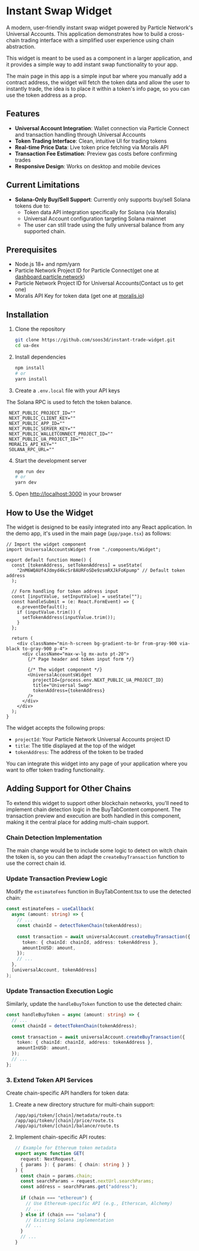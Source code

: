 # Instant Swap Widget

A modern, user-friendly instant swap widget powered by Particle Network's Universal Accounts. This application demonstrates how to build a cross-chain trading interface with a simplified user experience using chain abstraction.

This widget is meant to be used as a component in a larger application, and it provides a simple way to add instant swap functionality to your app. 

The main page in this app is a simple input bar where you manually add a contract address, the widget will fetch the token data and allow the user to instantly trade, the idea is to place it within a token's info page, so you can use the token address as a prop.

## Features

- **Universal Account Integration**: Wallet connection via Particle Connect and transaction handling through Universal Accounts
- **Token Trading Interface**: Clean, intuitive UI for trading tokens
- **Real-time Price Data**: Live token price fetching via Moralis API
- **Transaction Fee Estimation**: Preview gas costs before confirming trades
- **Responsive Design**: Works on desktop and mobile devices

## Current Limitations

- **Solana-Only Buy/Sell Support**: Currently only supports buy/sell Solana tokens due to:
  - Token data API integration specifically for Solana (via Moralis)
  - Universal Account configuration targeting Solana mainnet
  - The user can still trade using the fully universal balance from any supported chain.

## Prerequisites

- Node.js 18+ and npm/yarn
- Particle Network Project ID for Particle Connect(get one at [dashboard.particle.network](https://dashboard.particle.network))
- Particle Network Project ID for Universal Accounts(Contact us to get one)
- Moralis API Key for token data (get one at [moralis.io](https://moralis.io))

## Installation

1. Clone the repository
   ```bash
   git clone https://github.com/soos3d/instant-trade-widget.git
   cd ua-dex
   ```

2. Install dependencies
   ```bash
   npm install
   # or
   yarn install
   ```

3. Create a `.env.local` file with your API keys

The Solana RPC is used to fetch the token balance.

   ```
    NEXT_PUBLIC_PROJECT_ID=""
    NEXT_PUBLIC_CLIENT_KEY=""
    NEXT_PUBLIC_APP_ID=""
    NEXT_PUBLIC_SERVER_KEY=""
    NEXT_PUBLIC_WALLETCONNECT_PROJECT_ID=""
    NEXT_PUBLIC_UA_PROJECT_ID=""
    MORALIS_API_KEY=""
    SOLANA_RPC_URL=""
   ```

4. Start the development server
   ```bash
   npm run dev
   # or
   yarn dev
   ```

5. Open [http://localhost:3000](http://localhost:3000) in your browser

## How to Use the Widget

The widget is designed to be easily integrated into any React application. In the demo app, it's used in the main page (`app/page.tsx`) as follows:

```tsx
// Import the widget component
import UniversalAccountsWidget from "./components/Widget";

export default function Home() {
  const [tokenAddress, setTokenAddress] = useState(
    "2nM6WQAUf4Jdmyd4kcSr8AURFoSDe9zsmRXJkFoKpump" // Default token address
  );
  
  // Form handling for token address input
  const [inputValue, setInputValue] = useState("");
  const handleSubmit = (e: React.FormEvent) => {
    e.preventDefault();
    if (inputValue.trim()) {
      setTokenAddress(inputValue.trim());
    }
  };

  return (
    <div className="min-h-screen bg-gradient-to-br from-gray-900 via-black to-gray-900 p-4">
      <div className="max-w-lg mx-auto pt-20">
        {/* Page header and token input form */}
        
        {/* The widget component */}
        <UniversalAccountsWidget
          projectId={process.env.NEXT_PUBLIC_UA_PROJECT_ID}
          title="Universal Swap"
          tokenAddress={tokenAddress}
        />
      </div>
    </div>
  );
}
```

The widget accepts the following props:
- `projectId`: Your Particle Network Universal Accounts project ID
- `title`: The title displayed at the top of the widget
- `tokenAddress`: The address of the token to be traded

You can integrate this widget into any page of your application where you want to offer token trading functionality.

## Adding Support for Other Chains

To extend this widget to support other blockchain networks, you'll need to implement chain detection logic in the BuyTabContent component. The transaction preview and execution are both handled in this component, making it the central place for adding multi-chain support.

### Chain Detection Implementation

The main change would be to include some logic to detect on witch chain the token is, so you can then adapt the `createBuyTransaction` function to use the correct chain id.

### Update Transaction Preview Logic

Modify the `estimateFees` function in BuyTabContent.tsx to use the detected chain:

```typescript
const estimateFees = useCallback(
  async (amount: string) => {
    // ...
    const chainId = detectTokenChain(tokenAddress);
    
    const transaction = await universalAccount.createBuyTransaction({
      token: { chainId: chainId, address: tokenAddress },
      amountInUSD: amount,
    });
    // ...
  },
  [universalAccount, tokenAddress]
);
```

### Update Transaction Execution Logic

Similarly, update the `handleBuyToken` function to use the detected chain:

```typescript
const handleBuyToken = async (amount: string) => {
  // ...
  const chainId = detectTokenChain(tokenAddress);
  
  const transaction = await universalAccount.createBuyTransaction({
    token: { chainId: chainId, address: tokenAddress },
    amountInUSD: amount,
  });
  // ...
};
```

### 3. Extend Token API Services

Create chain-specific API handlers for token data:

1. Create a new directory structure for multi-chain support:
   ```
   /app/api/token/[chain]/metadata/route.ts
   /app/api/token/[chain]/price/route.ts
   /app/api/token/[chain]/balance/route.ts
   ```

2. Implement chain-specific API routes:
   ```typescript
   // Example for Ethereum token metadata
   export async function GET(
     request: NextRequest,
     { params }: { params: { chain: string } }
   ) {
     const chain = params.chain;
     const searchParams = request.nextUrl.searchParams;
     const address = searchParams.get("address");
     
     if (chain === "ethereum") {
       // Use Ethereum-specific API (e.g., Etherscan, Alchemy)
       // ...
     } else if (chain === "solana") {
       // Existing Solana implementation
       // ...
     }
     // ...
   }
   ```
